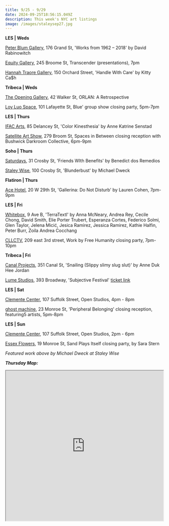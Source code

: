```yaml
---
title: 9/25 - 9/29
date: 2024-09-25T18:56:15.049Z
description: This week's NYC art listings
image: /images/staleysep27.jpg
---
```

**L﻿ES | Weds**

[Peter Blum Gallery](https://www.peterblumgallery.com/exhibitions), 176 Grand St, 'Works from 1962 – 2018' by David Rabinowitch

[E﻿quity Gallery](https://www.instagram.com/transcenderart), 245 Broome St, Transcender (presentations), 7pm

[Hannah Traore Gallery](https://hannahtraoregallery.com/exhibition/handle-with-care/), 150 Orchard Street, 'Handle With Care' by Kitty Ca$h

**T﻿ribeca | Weds**

[The Opening Gallery](https://www.theopeninggallery.com/), 42 Walker St, ORLAN: A Retrospective

[Loy Luo Space](https://www.loyluospace.com/), 101 Lafayette St, Blue' group show closing party, 5pm-7pm

**L﻿ES | Thurs**

[IFAC Arts](http://www.instagram.com/ifacarts), 85 Delancey St, 'Color Kinesthesia' by Anne Katrine Senstad

[Satellite Art Show](https://www.instagram.com/satelliteartshow), 279 Broom St, Spaces in Between closing reception with Bushwick Darkroom Collective, 6pm-9pm

**S﻿oho | Thurs**

[Saturdays](https://www.instagram.com/saturdaysnyc), 31 Crosby St, 'Friends WIth Benefits' by Benedict dos Remedios

[Staley Wise](https://www.staleywise.com/exhibitions/michael-dweck3), 100 Crosby St, 'Blunderbust' by Michael Dweck

**F﻿latiron | Thurs**

[A﻿ce Hotel](https://acehotel.com/new-york/going-on/ace-artist-in-residence-powerhouse-arts-present-gallerina-by-lauren-cohen-2-2/2025-10-05/), 20 W 29th St, 'Gallerina: Do Not Disturb' by Lauren Cohen, 7pm-9pm

**L﻿ES | Fri**

[Whitebox](https://whiteboxnyc.org/2024/les/terratextl/), 9 Ave B, 'TerraTextl' by Anna McNeary, Andrea Rey, Cecile Chong, David Smith, Elie Porter Trubert, Esperanza Cortes, Federico Solmi, Glen Taylor, Jelena Micić, Jesica Ramirez, Jessica Ramirez, Kathie Halfin, Peter Burr, Zoila Andrea Cocchang

[CLLCTV](https://www.instagram.com/cllctv.nyc), 209 east 3rd street, Work by Free Humanity closing party, 7pm-10pm

**T﻿ribeca | Fri**

[Canal Projects](https://www.canalprojects.org/snailing-slippy-slimy-slug-slut), 351 Canal St, 'Snailing (Slippy slimy slug slut)' by Anne Duk Hee Jordan

[Lume Studios](https://lu.ma/xqml34ox), 393 Broadway, 'Subjective Festival' [ticket link ](https://lu.ma/xqml34ox)

**L﻿ES | Sat**

[Clemente Center](https://www.theclementecenter.org/), 107 Suffolk Street, Open Studios, 4pm - 8pm

[g﻿host machine](https://www.ghostmachine.nyc), 23 Monroe St, 'Peripheral Belonging' closing reception, featuring5 artists, 5pm-8pm

**L﻿ES | Sun**

[Clemente Center](https://www.theclementecenter.org/), 107 Suffolk Street, Open Studios, 2pm - 6pm

[Essex Flowers](https://essexflowers.us/), 19 Monroe St, Sand Plays Itself closing party, by Sara Stern

*F﻿eatured work above by Michael Dweck at Staley Wise*

***T﻿hursday Map:***

<iframe src="https://www.google.com/maps/d/u/1/embed?mid=1ajbiBgGR1rVZDi4bKPqhMJ0Hw3gTPdM&ehbc=2E312F" width="100%" height="480"></iframe>